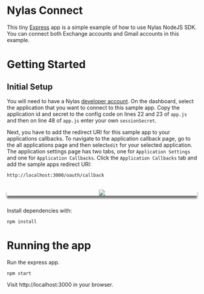 # Nylas Connect

This tiny [Express](https://expressjs.com/) app is a simple example of how to
use Nylas NodeJS SDK. You can
connect both Exchange accounts and Gmail accounts in this example.

# Getting Started

## Initial Setup
You will need to have a Nylas [developer account](https://dashboard.nylas.com). 
On the dashboard, select the application that you want to connect to this sample 
app. Copy the application id and secret to the config code on lines 22 and 23 of
`app.js` and then on line 48 of `app.js` enter your own `sessionSecret`.

Next, you have to add the redirect URI for this sample app to your applications
callbacks. To navigate to the application callback page, go to the all applications
page and then select`edit` for your selected application. The application settings
page has two tabs, one for `Application Settings` and one for `Application Callbacks`.
Click the `Application Callbacks` tab and add the sample apps redirect URI:

```
http://localhost:3000/oauth/callback
```  
<br>
<div style="text-align:center; box-shadow: 0 7px 4px #777;"><img src ="https://user-images.githubusercontent.com/19398470/36762396-251371e6-1bd8-11e8-8a55-a981ac06062a.gif"/></div>

<br>

Install dependencies with:
```
npm install
```

# Running the app

Run the express app.

```
npm start
```

Visit http://localhost:3000 in your browser.
